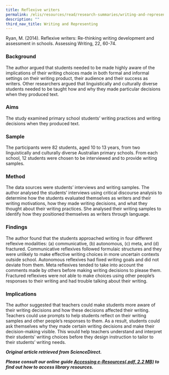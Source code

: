 ```yaml
---
title: Reflexive writers
permalink: /elis/resources/read/research-summaries/writing-and-representing/reflexive-writers/
description: ""
third_nav_title: Writing and Representing
---
```

Ryan, M. (2014). Reflexive writers: Re-thinking writing development and assessment in schools. Assessing Writing, 22, 60-74.

### Background

The author argued that students needed to be made highly aware of the implications of their writing choices made in both formal and informal settings on their writing product, their audience and their success as writers. Other researchers argued that linguistically and culturally diverse students needed to be taught how and why they made particular decisions when they produced text.  
  
### Aims

The study examined primary school students’ writing practices and writing decisions when they produced text.  
  
### Sample

The participants were 82 students, aged 10 to 13 years, from two linguistically and culturally diverse Australian primary schools. From each school, 12 students were chosen to be interviewed and to provide writing samples.  
  
### Method

The data sources were students’ interviews and writing samples. The author analysed the students’ interviews using critical discourse analysis to determine how the students evaluated themselves as writers and their writing motivations, how they made writing decisions, and what they thought about their writing practices. She analysed their writing samples to identify how they positioned themselves as writers through language.  
  
### Findings

The author found that the students approached writing in four different reflexive modalities: (a) communicative, (b) autonomous, (c) meta, and (d) fractured. Communicative reflexives followed formulaic structures and they were unlikely to make effective writing choices in more uncertain contexts outside school. Autonomous reflexives had fixed writing goals and did not deviate from them. Meta reflexives tended to take into account the comments made by others before making writing decisions to please them. Fractured reflexives were not able to make choices using other people’s responses to their writing and had trouble talking about their writing.  
  
### Implications

The author suggested that teachers could make students more aware of their writing decisions and how these decisions affected their writing. Teachers could use prompts to help students reflect on their writing samples and other people’s responses to them. As a result, students could ask themselves why they made certain writing decisions and make their decision-making visible. This would help teachers understand and interpret their students’ writing choices before they design instruction to tailor to their students’ writing needs.  
  
_**Original article retrieved from ScienceDirect.**_  

**_Please consult our online guide [Accessing e-Resources(.pdf, 2.2 MB)](https://academyofsingaporeteachers-moe-edu-sg-admin.cwp.sg/elis/resources/read/research-summaries/writing-and-representing/18e45074-6b1b-4ac7-811f-1a8da16c4f81 "Accessing e-Resources") to find out how to access library resources._**